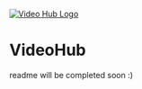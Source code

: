 [![Video Hub Logo](https://t2.tudocdn.net/271173?w=646&h=284)]()

# VideoHub
readme will be completed soon :)

